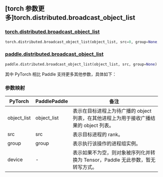## [torch 参数更多]torch.distributed.broadcast_object_list

### [torch.distributed.broadcast_object_list](https://pytorch.org/docs/stable/distributed.html?highlight=broadcast_object_list#torch.distributed.broadcast_object_list)

```python
torch.distributed.broadcast_object_list(object_list, src=0, group=None, device=None)
```

### [paddle.distributed.broadcast_object_list](https://www.paddlepaddle.org.cn/documentation/docs/zh/api/paddle/distributed/broadcast_object_list_cn.html)

```python
paddle.distributed.broadcast_object_list(object_list, src, group=None)
```

其中 PyTorch 相比 Paddle 支持更多其他参数，具体如下：

### 参数映射

| PyTorch | PaddlePaddle    | 备注                                                              |
| ------- | --------------- | ----------------------------------------------------------------- |
| object_list  | object_list  | 表示在目标进程上为待广播的 object 列表，在其他进程上为用于接收广播结果的 object 列表。 |
| src     | src             | 表示目标进程的 rank。                                                  |
| group   | group           | 表示执行该操作的进程组实例。   |
| device     | -               | 表示如果不为空，则对象被序列化并转换为 Tensor，Paddle 无此参数，暂无转写方式。   |
